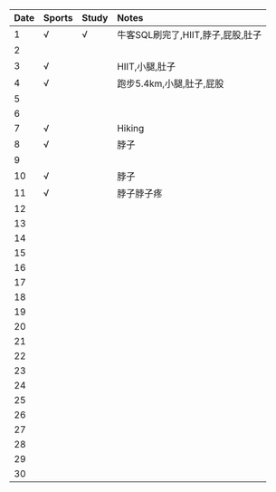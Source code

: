 Date|Sports|Study|Notes
:---------------|:---------------|:---------------|:---------------
1|√|√|牛客SQL刷完了,HIIT,脖子,屁股,肚子|
2| | | |
3|√| |HIIT,小腿,肚子|
4|√| |跑步5.4km,小腿,肚子,屁股|
5| | | |
6| | | |
7|√| |Hiking|
8|√| |脖子|
9| | | |
10|√| |脖子|
11|√| |脖子脖子疼|
12| | | |
13| | | |
14| | | |
15| | | |
16| | | |
17| | | |
18| | | |
19| | | |
20| | | |
21| | | |
22| | | |
23| | | |
24| | | |
25| | | |
26| | | |
27| | | |
28| | | |
29| | | |
30| | | |
